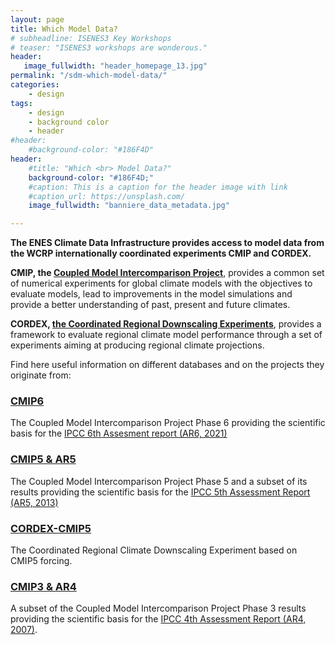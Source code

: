 ```yaml
---
layout: page
title: Which Model Data?
# subheadline: ISENES3 Key Workshops
# teaser: "ISENES3 workshops are wonderous."
header:
   image_fullwidth: "header_homepage_13.jpg"
permalink: "/sdm-which-model-data/"
categories:
    - design
tags:
    - design
    - background color
    - header
#header:
    #background-color: "#186F4D"
header:
    #title: "Which <br> Model Data?"
    background-color: "#186F4D;"
    #caption: This is a caption for the header image with link
    #caption_url: https://unsplash.com/
    image_fullwidth: "banniere_data_metadata.jpg"

---
```


**The ENES Climate Data Infrastructure provides access to model data from the WCRP internationally coordinated experiments CMIP and CORDEX.** 

**CMIP, the [Coupled Model Intercomparison Project](https://www.wcrp-climate.org/wgcm-cmip)**, provides a common set of numerical experiments for global climate models with the objectives to evaluate models, lead to improvements in the model simulations and provide a better understanding of past, present and future climates.

**CORDEX, [the Coordinated Regional Downscaling Experiments](https://cordex.org/)**, provides a framework to evaluate regional climate model performance through a set of experiments aiming at producing regional climate projections.

Find here useful information on different databases and on the projects they originate from:


### [CMIP6](https://is-enes3.github.io/IS-ENES-Website/sdm-which-model-data-detailed#cmip6-detailed)
The Coupled Model Intercomparison Project Phase 6 providing the scientific basis for the [IPCC 6th Assesment report (AR6, 2021)](https://www.ipcc.ch/assessment-report/ar6/) 

### [CMIP5 & AR5](https://is-enes3.github.io/IS-ENES-Website/sdm-which-model-data-detailed#cmip5-detailed)
The Coupled Model Intercomparison Project Phase 5 and a subset of its results providing the scientific basis for the [IPCC 5th Assessment Report (AR5, 2013)](https://www.ipcc.ch/assessment-report/ar5/)

### [CORDEX-CMIP5](https://is-enes3.github.io/IS-ENES-Website/sdm-which-model-data-detailed#cordex-detailed)
The Coordinated Regional Climate Downscaling Experiment based on CMIP5 forcing.

### [CMIP3 & AR4](https://is-enes3.github.io/IS-ENES-Website/sdm-which-model-data-detailed#cmip3-detailed)
A subset of the Coupled Model Intercomparison Project Phase 3 results providing the scientific basis for the [IPCC 4th Assessment Report (AR4, 2007)](https://www.ipcc.ch/assessment-report/ar4/).
